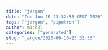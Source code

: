 ```yaml
---
title: "jargon"
date: "Tue Jun 16 23:32:53 CEST 2020"
tags: ["jargon", "pipotron"]
author: m1ch3l
categories: ["generated"]
slug: "jargon/2020-06-16-23:32:53"
---
```



